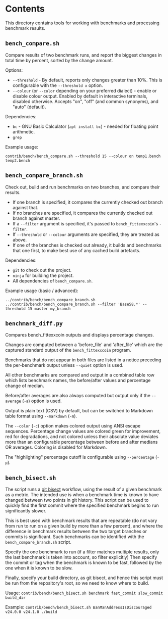 # Contents

This directory contains tools for working with benchmarks and processing benchmark results.

## `bench_compare.sh`

Compare results of two benchmark runs, and report the biggest changes in total time by percent, sorted by the change amount.

Options:

- `--threshold` - By default, reports only changes greater than 10%. This is configurable with the `--threshold x` option.
- `--colour` (or `--color` depending on your preferred dialect) - enable or disable colour output.  Enabled by default in interactive terminals, disabled otherwise.  Accepts "on", "off" (and common synonyms), and "auto" (default).

Dependencies:

- `bc` - GNU Basic Calculator (`apt install bc`) - needed for floating point arithmetic.
- `grep`

Example usage:

    contrib/bench/bench_compare.sh --threshold 15 --colour on temp1.bench temp2.bench

## `bench_compare_branch.sh`

Check out, build and run benchmarks on two branches, and compare their results.

- If one branch is specified, it compares the currently checked out branch against that.
- If no branches are specified, it compares the currently checked out branch against master.
- If a `--filter` argument is specified, it's passed to `bench_fittexxcoin`'s `-filter`.
- If `--threshold` or `--colour` arguments are specified, they are treated as above.
- If one of the branches is checked out already, it builds and benchmarks that one first, to make best use of any cached build artefacts.

Dependencies:

- `git` to check out the project.
- `ninja` for building the project.
- All dependencies of `bench_compare.sh`.

Example usage (basic / advanced):

    ../contrib/bench/bench_compare_branch.sh
    ../contrib/bench/bench_compare_branch.sh --filter 'Base58.*' --threshold 15 master my_branch

## `benchmark_diff.py`

Compares bench_fittexxcoin outputs and displays percentage changes.

Changes are computed between a 'before_file' and 'after_file' which are
the captured standard output of the `bench_fittexxcoin` program.

Benchmarks that do not appear in both files are listed in a notice preceding
the per-benchmark output unless `--quiet` option is used.

All other benchmarks are compared and output in a combined table row which
lists benchmark names, the before/after values and percentage change of
median.

Before/after averages are also always computed but output only if the
`--average` (`-a`) option is used.

Output is plain text (CSV) by default, but can be switched to Markdown
table format using `--markdown` (`-m`).

The `--color` (`-c`) option makes colored output using ANSI escape sequences.
Percentage change values are colored green for improvement, red for
degradations, and not colored unless their absolute value deviates more than
an configurable percentage between before and after medians OR averages.
Coloring is disabled for Markdown.

The "highlighting" percentage cutoff is configurable using
`--percentage` (`-p`).

## `bench_bisect.sh`

The script runs a [git bisect](https://git-scm.com/docs/git-bisect) workflow,
using the result of a given benchmark as a metric.  The intended use is when a
benchmark time is known to have changed between two points in git history.
This script can be used to quickly find the first commit where the specified
benchmark begins to run significantly slower.

This is best used with benchmark results that are repeatable (do not vary from
run to run on a given build by more than a few percent), and where the
difference in benchmark results between the two target branches or commits is
significant.  Such benchmarks can be identified with the
`bench_compare_branch.sh` script.

Specify the one benchmark to run (if a filter matches multiple results, only
the last benchmark is taken into account, so filter explicitly)  Then specify
the commit or tag when the benchmark is known to be fast, followed by the one
when it is known to be slow.

Finally, specify your build directory, as git bisect, and hence this script
must be run from the repository's root, so we need to know where to build.

Usage: `contrib/bench/bench_bisect.sh benchmark fast_commit slow_commit build_dir`

Example: `contrib/bench/bench_bisect.sh BanManAddressIsDiscouraged v24.0.0 v24.1.0 ./build`

